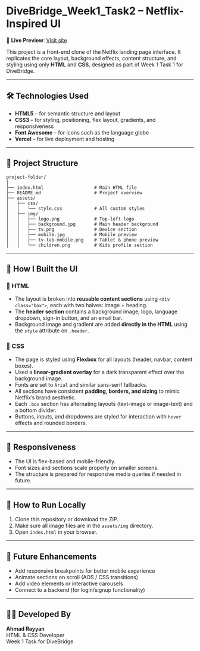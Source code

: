 
# DiveBridge_Week1_Task2 – Netflix-Inspired UI

🔗 **Live Preview**: [Visit site](https://dive-bridge-week1-task2.vercel.app/)

This project is a front-end clone of the Netflix landing page interface. It replicates the core layout, background effects, content structure, and styling using only **HTML** and **CSS**, designed as part of Week 1 Task 1 for DiveBridge.

---

## 🛠 Technologies Used

- **HTML5** – for semantic structure and layout  
- **CSS3** – for styling, positioning, flex layout, gradients, and responsiveness  
- **Font Awesome** – for icons such as the language globe  
- **Vercel** – for live deployment and hosting

---

## 📁 Project Structure

```
project-folder/
│
├── index.html                   # Main HTML file
├── README.md                    # Project overview
├── assets/
│   ├── css/
│   │   └── style.css            # All custom styles
│   ├── img/
│   │   ├── logo.png             # Top-left logo
│   │   ├── background.jpg       # Main header background
│   │   ├── tv.png               # Device section
│   │   ├── mobile.jpg           # Mobile preview
│   │   ├── tv-tab-mobile.png    # Tablet & phone preview
│   │   └── children.png         # Kids profile section
```

---

## 🎨 How I Built the UI

### 🧱 HTML

- The layout is broken into **reusable content sections** using `<div class="box">`, each with two halves: image + heading.
- The **header section** contains a background image, logo, language dropdown, sign-in button, and an email bar.
- Background image and gradient are added **directly in the HTML** using the `style` attribute on `.header`.

### 🎨 CSS

- The page is styled using **Flexbox** for all layouts (header, navbar, content boxes).
- Used a **linear-gradient overlay** for a dark transparent effect over the background image.
- Fonts are set to `Arial` and similar sans-serif fallbacks.
- All sections have consistent **padding, borders, and sizing** to mimic Netflix’s brand aesthetic.
- Each `.box` section has alternating layouts (text-image or image-text) and a bottom divider.
- Buttons, inputs, and dropdowns are styled for interaction with `hover` effects and rounded borders.

---

## 📱 Responsiveness

- The UI is flex-based and mobile-friendly.
- Font sizes and sections scale properly on smaller screens.
- The structure is prepared for responsive media queries if needed in future.

---

## 🚀 How to Run Locally

1. Clone this repository or download the ZIP.
2. Make sure all image files are in the `assets/img` directory.
3. Open `index.html` in your browser.

---

## 📌 Future Enhancements

- Add responsive breakpoints for better mobile experience
- Animate sections on scroll (AOS / CSS transitions)
- Add video elements or interactive carousels
- Connect to a backend (for login/signup functionality)

---

## 👨‍💻 Developed By

**Ahmad Rayyan**  
HTML & CSS Developer  
Week 1 Task for DiveBridge
